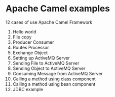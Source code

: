 # Apache Camel examples
12 cases of use Apache Camel Framework

1. Hello world
2. File copy
3. Producer Consumer
4. Routes Processor
5. Exchange Object
6. Setting up ActiveMQ Server
7. Sending File to ActiveMQ Server
8. Sending Object to ActiveMQ Server
9. Consuming Message from ActiveMQ Server
10. Calling a method using class component
11. Calling a method using bean component
12. JDBC example
